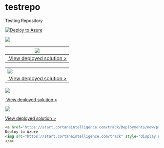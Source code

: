 # testrepo
Testing Repository

[![Deploy to Azure](https://raw.githubusercontent.com/Azure/Azure-CortanaIntelligence-SolutionAuthoringWorkspace/master/docs/images/DeployToAzure.PNG)](https://start.cortanaintelligence.com/track/Deployments/new/personalizedoffers)


<a href="https://start.cortanaintelligence.com/track/Deployments/new/personalizedoffers" target="_blank">
    <img src="https://raw.githubusercontent.com/Azure/Azure-CortanaIntelligence-SolutionAuthoringWorkspace/master/docs/images/DeployToAzure.PNG"/>
</a>


|<a href="https://start.cortanaintelligence.com/track/Deployments/new/personalizedoffers" target="_blank"><img src="https://raw.githubusercontent.com/Azure/Azure-CortanaIntelligence-SolutionAuthoringWorkspace/master/docs/images/DeployToAzure.PNG"/></a>|
|---|
|<a href="https://start.cortanaintelligence.com/Deployments?type=personalizedoffersforretail" target="_blank">&nbsp;View deployed solution &gt;</a>|


<table border="0" cellspacing="0" cellpadding="0"><tr><td><a href="https://start.cortanaintelligence.com/track/Deployments/new/personalizedoffers" target="_blank"><img src="https://raw.githubusercontent.com/Azure/Azure-CortanaIntelligence-SolutionAuthoringWorkspace/master/docs/images/DeployToAzure.PNG"/></a></td></tr>
<tr><td><a href="https://start.cortanaintelligence.com/Deployments?type=personalizedoffersforretail" target="_blank">&nbsp;View deployed solution &gt;</a></td></tr></table>




<p><a href="https://start.cortanaintelligence.com/track/Deployments/new/CHANGE_THIS" target="_blank">
    <img src="https://raw.githubusercontent.com/Azure/Azure-CortanaIntelligence-SolutionAuthoringWorkspace/master/docs/images/DeployToAzure.PNG"/>
</a></p><p><a href="https://start.cortanaintelligence.com/Deployments?type=CHANGE_THIS" target="_blank">&nbsp;View deployed solution &gt;</a></p>



<p><a href="https://start.cortanaintelligence.com/track/Deployments/new/CHANGE_THIS" target="_blank">
    <img src="https://raw.githubusercontent.com/Azure/Azure-CortanaIntelligence-SolutionAuthoringWorkspace/master/docs/images/DeployToAzure.PNG"/></a>

<a href="https://start.cortanaintelligence.com/Deployments?type=CHANGE_THIS" target="_blank">View deployed solution &gt;</a></p>


```html
<a href="https://start.cortanaintelligence.com/track/Deployments/new/predictivemaintenance?source=CHANGE_THIS" style="display:inline-block; text-align:center; color:#fff;background-color:#0072c6;text-decoration:none;padding: 6px 61px 9px 28px; font-size:20px; font-weight:300; font-style:normal; font-family: 'Segoe UI Condensed','Segoe UI','Segoe UI Light',Tahoma,Arial,sans-serif;background-position: 94%;background-repeat:no-repeat;background-image: url(data:image/png;base64,iVBORw0KGgoAAAANSUhEUgAAABAAAAAbCAYAAAB1NA+iAAAAAXNSR0IArs4c6QAAAARnQU1BAACxjwv8YQUAAAAJcEhZcwAADsMAAA7DAcdvqGQAAAAYdEVYdFNvZnR3YXJlAHBhaW50Lm5ldCA0LjAuM4zml1AAAABRSURBVDhPY/j//78AEDcAsQEDuQCoOQGI348aggCjhmCCUUMwAVAzKPOBDFGAChEPQDZDNc+HChEPRjWTCEY1kwgo1QyqmdYDcT9UiATAwAAA8wwclpvxEbIAAAAASUVORK5CYII=);" target="_blank">
Deploy to Azure
<img src="https://start.cortanaintelligence.com/track" style="display:none">
</a>
```
